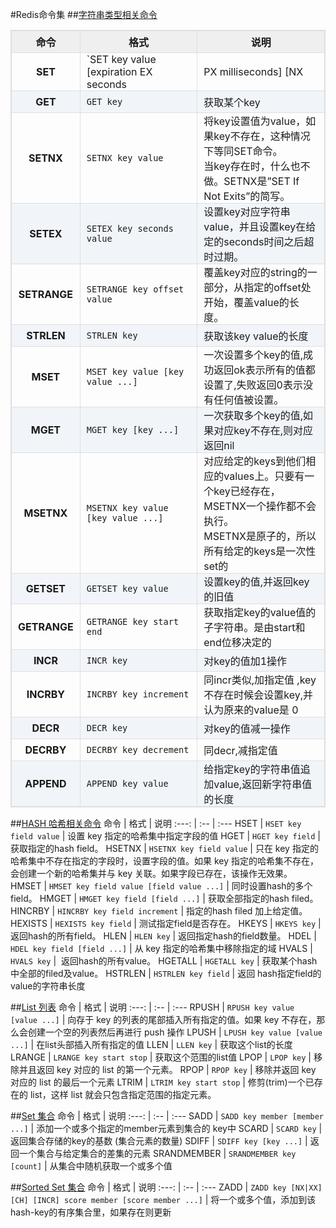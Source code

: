<style>
body{
    width:100%;
}
table {
    width: 100%; /*表格宽度*/
    max-width: 90em; /*表格最大宽度，避免表格过宽*/
    border: 1px solid #dedede; /*表格外边框设置*/
    margin: 15px auto; /*外边距*/
    border-collapse: collapse; /*使用单一线条的边框*/
    empty-cells: show; /*单元格无内容依旧绘制边框*/
}

table th,
table td {
  height: 35px; /*统一每一行的默认高度*/
  border: 1px solid #dedede; /*内部边框样式*/
  padding: 0 10px; /*内边距*/
}
table th {
    font-weight: bold; /*加粗*/
    text-align: center !important; /*内容居中，加上 !important 避免被 Markdown 样式覆盖*/
    background: #efefef; /*背景色*/
}
table tbody tr:nth-child(2n) {
    background: rgba(158,188,226,0.12); 
}
table th:nth-of-type(1) {
	width: 5em;
}
table th:nth-of-type(2) {
	width: 40em;
}
table th:nth-of-type(3) {
	width: 40em;
}
table tr:hover {
    background: #efefef; 
}
table td:nth-child(1) {
    white-space: nowrap; 
}
</style>
#Redis命令集
##[字符串类型相关命令](Data%20Type/String.md)

命令 | 格式 | 说明 
:---: | :-- | :--- 
__SET__ | `SET key value [expiration EX seconds|PX milliseconds] [NX|XX]` | 设置key对应的值为string类型的value。
__GET__ | `GET key` | 获取某个key
__SETNX__ | `SETNX key value` | 将key设置值为value，如果key不存在，这种情况下等同SET命令。 </br>当key存在时，什么也不做。SETNX是”SET If Not Exits”的简写。
__SETEX__ | `SETEX key seconds value` | 设置key对应字符串value，并且设置key在给定的seconds时间之后超时过期。
__SETRANGE__ | `SETRANGE key offset value` | 覆盖key对应的string的一部分，从指定的offset处开始，覆盖value的长度。
__STRLEN__ | `STRLEN key` | 获取该key value的长度
__MSET__ | `MSET key value [key value ...]`| 一次设置多个key的值,成功返回ok表示所有的值都设置了,失败返回0表示没有任何值被设置。
__MGET__ |`MGET key [key ...]`|一次获取多个key的值,如果对应key不存在,则对应返回nil
__MSETNX__ |`MSETNX key value [key value ...]`| 对应给定的keys到他们相应的values上。只要有一个key已经存在，MSETNX一个操作都不会执行。</br>MSETNX是原子的，所以所有给定的keys是一次性set的
__GETSET__ |`GETSET key value`|设置key的值,并返回key的旧值
__GETRANGE__ | `GETRANGE key start end`| 获取指定key的value值的子字符串。是由start和end位移决定的
__INCR__ | `INCR key` | 对key的值加1操作
__INCRBY__ | `INCRBY key increment` | 同incr类似,加指定值 ,key不存在时候会设置key,并认为原来的value是 0
__DECR__ | `DECR key` | 对key的值减一操作
__DECRBY__ | `DECRBY key decrement` | 同decr,减指定值
__APPEND__ | `APPEND key value` | 给指定key的字符串值追加value,返回新字符串值的长度

##[HASH 哈希相关命令](Data%20Type/Hash.md)
命令 | 格式 | 说明 
:---: | :-- | :--- 
HSET | `HSET key field value` | 设置 key 指定的哈希集中指定字段的值
HGET | `HGET key field` | 获取指定的hash field。
HSETNX | `HSETNX key field value` | 只在 key 指定的哈希集中不存在指定的字段时，设置字段的值。如果 key 指定的哈希集不存在，会创建一个新的哈希集并与 key 关联。如果字段已存在，该操作无效果。
HMSET | `HMSET key field value [field value ...]` | 同时设置hash的多个field。
HMGET | `HMGET key field [field ...]` | 获取全部指定的hash filed。
HINCRBY | `HINCRBY key field increment` | 指定的hash filed 加上给定值。
HEXISTS | `HEXISTS key field` | 测试指定field是否存在。
HKEYS | `HKEYS key` | 返回hash的所有field。
HLEN | `HLEN key` | 返回指定hash的field数量。
HDEL | `HDEL key field [field ...]` | 从 key 指定的哈希集中移除指定的域
HVALS | `HVALS key` | ­­ 返回hash的所有value。
HGETALL | `HGETALL key` | 获取某个hash中全部的filed及value。
HSTRLEN | `HSTRLEN key field` | 返回 hash指定field的value的字符串长度

##[List 列表](Data%20Type/List.md)
命令 | 格式 | 说明 
:---: | :-- | :--- 
RPUSH | `RPUSH key value [value ...]` | 向存于 key 的列表的尾部插入所有指定的值。如果 key 不存在，那么会创建一个空的列表然后再进行 push 操作
LPUSH | `LPUSH key value [value ...]` | 在list头部插入所有指定的值
LLEN | `LLEN key` | 获取这个list的长度
LRANGE | `LRANGE key start stop` | 获取这个范围的list值
LPOP | `LPOP key` | 移除并且返回 key 对应的 list 的第一个元素。
RPOP | `RPOP key` | 移除并返回 key 对应的 list 的最后一个元素
LTRIM | `LTRIM key start stop` | 修剪(trim)一个已存在的 list，这样 list 就会只包含指定范围的指定元素。

##[Set 集合](Data%20Type/Set.md)
命令 | 格式 | 说明 
:---: | :-- | :--- 
SADD | `SADD key member [member ...]` | 添加一个或多个指定的member元素到集合的 key中
SCARD | `SCARD key` | 返回集合存储的key的基数 (集合元素的数量)
SDIFF | `SDIFF key [key ...]` | 返回一个集合与给定集合的差集的元素
SRANDMEMBER | `SRANDMEMBER key [count]` | 从集合中随机获取一个或多个值

##[Sorted Set 集合](Data%20Type/Sorted%20Set.md)
命令 | 格式 | 说明 
:---: | :-- | :--- 
ZADD | `ZADD key [NX|XX] [CH] [INCR] score member [score member ...]` | 将一个或多个值，添加到该hash-key的有序集合里，如果存在则更新